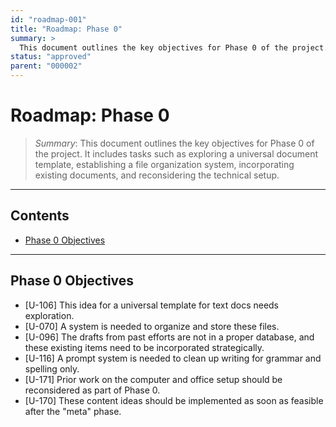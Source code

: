 ```yaml
---
id: "roadmap-001"
title: "Roadmap: Phase 0"
summary: >
  This document outlines the key objectives for Phase 0 of the project. It includes tasks such as exploring a universal document template, establishing a file organization system, incorporating existing documents, and reconsidering the technical setup.
status: "approved"
parent: "000002"
---
```


# Roadmap: Phase 0

> _Summary_: This document outlines the key objectives for Phase 0 of the project. It includes tasks such as exploring a universal document template, establishing a file organization system, incorporating existing documents, and reconsidering the technical setup.

---

## Contents
- [Phase 0 Objectives](#phase-0-objectives)

---

## Phase 0 Objectives
- [U-106] This idea for a universal template for text docs needs exploration.
- [U-070] A system is needed to organize and store these files.
- [U-096] The drafts from past efforts are not in a proper database, and these existing items need to be incorporated strategically.
- [U-116] A prompt system is needed to clean up writing for grammar and spelling only.
- [U-171] Prior work on the computer and office setup should be reconsidered as part of Phase 0.
- [U-170] These content ideas should be implemented as soon as feasible after the "meta" phase.